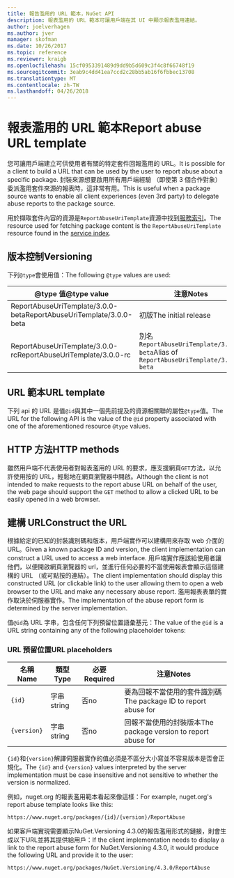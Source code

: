 ```yaml
---
title: 報告濫用的 URL 範本，NuGet API
description: 報表濫用的 URL 範本可讓用戶端在其 UI 中顯示報表濫用連結。
author: joelverhagen
ms.author: jver
manager: skofman
ms.date: 10/26/2017
ms.topic: reference
ms.reviewer: kraigb
ms.openlocfilehash: 15cf0953391489d9dd9b5d609c3f4c8f66748f19
ms.sourcegitcommit: 3eab9c4dd41ea7ccd2c28bb5ab16f6fbbec13708
ms.translationtype: MT
ms.contentlocale: zh-TW
ms.lasthandoff: 04/26/2018
---
```

# <a name="report-abuse-url-template"></a><span data-ttu-id="3cea1-103">報表濫用的 URL 範本</span><span class="sxs-lookup"><span data-stu-id="3cea1-103">Report abuse URL template</span></span>

<span data-ttu-id="3cea1-104">您可讓用戶端建立可供使用者有關的特定套件回報濫用的 URL。</span><span class="sxs-lookup"><span data-stu-id="3cea1-104">It is possible for a client to build a URL that can be used by the user to report abuse about a specific package.</span></span> <span data-ttu-id="3cea1-105">封裝來源想要啟用所有用戶端經驗 （即使第 3 個合作對象） 委派濫用套件來源的報表時，這非常有用。</span><span class="sxs-lookup"><span data-stu-id="3cea1-105">This is useful when a package source wants to enable all client experiences (even 3rd party) to delegate abuse reports to the package source.</span></span>

<span data-ttu-id="3cea1-106">用於擷取套件內容的資源是`ReportAbuseUriTemplate`資源中找到[服務索引](service-index.md)。</span><span class="sxs-lookup"><span data-stu-id="3cea1-106">The resource used for fetching package content is the `ReportAbuseUriTemplate` resource found in the [service index](service-index.md).</span></span>

## <a name="versioning"></a><span data-ttu-id="3cea1-107">版本控制</span><span class="sxs-lookup"><span data-stu-id="3cea1-107">Versioning</span></span>

<span data-ttu-id="3cea1-108">下列`@type`會使用值：</span><span class="sxs-lookup"><span data-stu-id="3cea1-108">The following `@type` values are used:</span></span>

<span data-ttu-id="3cea1-109">@type 值</span><span class="sxs-lookup"><span data-stu-id="3cea1-109">@type value</span></span>                       | <span data-ttu-id="3cea1-110">注意</span><span class="sxs-lookup"><span data-stu-id="3cea1-110">Notes</span></span>
--------------------------------- | -----
<span data-ttu-id="3cea1-111">ReportAbuseUriTemplate/3.0.0-beta</span><span class="sxs-lookup"><span data-stu-id="3cea1-111">ReportAbuseUriTemplate/3.0.0-beta</span></span> | <span data-ttu-id="3cea1-112">初版</span><span class="sxs-lookup"><span data-stu-id="3cea1-112">The initial release</span></span>
<span data-ttu-id="3cea1-113">ReportAbuseUriTemplate/3.0.0-rc</span><span class="sxs-lookup"><span data-stu-id="3cea1-113">ReportAbuseUriTemplate/3.0.0-rc</span></span>   | <span data-ttu-id="3cea1-114">別名 `ReportAbuseUriTemplate/3.0.0-beta`</span><span class="sxs-lookup"><span data-stu-id="3cea1-114">Alias of `ReportAbuseUriTemplate/3.0.0-beta`</span></span>

## <a name="url-template"></a><span data-ttu-id="3cea1-115">URL 範本</span><span class="sxs-lookup"><span data-stu-id="3cea1-115">URL template</span></span>

<span data-ttu-id="3cea1-116">下列 api 的 URL 是值`@id`與其中一個先前提及的資源相關聯的屬性`@type`值。</span><span class="sxs-lookup"><span data-stu-id="3cea1-116">The URL for the following API is the value of the `@id` property associated with one of the aforementioned resource `@type` values.</span></span>

## <a name="http-methods"></a><span data-ttu-id="3cea1-117">HTTP 方法</span><span class="sxs-lookup"><span data-stu-id="3cea1-117">HTTP methods</span></span>

<span data-ttu-id="3cea1-118">雖然用戶端不代表使用者對報表濫用的 URL 的要求，應支援網頁`GET`方法，以允許使用按的 URL，輕鬆地在網頁瀏覽器中開啟。</span><span class="sxs-lookup"><span data-stu-id="3cea1-118">Although the client is not intended to make requests to the report abuse URL on behalf of the user, the web page should support the `GET` method to allow a clicked URL to be easily opened in a web browser.</span></span>

## <a name="construct-the-url"></a><span data-ttu-id="3cea1-119">建構 URL</span><span class="sxs-lookup"><span data-stu-id="3cea1-119">Construct the URL</span></span>

<span data-ttu-id="3cea1-120">根據給定的已知的封裝識別碼和版本，用戶端實作可以建構用來存取 web 介面的 URL。</span><span class="sxs-lookup"><span data-stu-id="3cea1-120">Given a known package ID and version, the client implementation can construct a URL used to access a web interface.</span></span> <span data-ttu-id="3cea1-121">用戶端實作應該給使用者讓他們，以便開啟網頁瀏覽器的 url，並進行任何必要的不當使用報表會顯示這個建構的 URL （或可點按的連結）。</span><span class="sxs-lookup"><span data-stu-id="3cea1-121">The client implementation should display this constructed URL (or clickable link) to the user allowing them to open a web browser to the URL and make any necessary abuse report.</span></span> <span data-ttu-id="3cea1-122">濫用報表表單的實作取決於伺服器實作。</span><span class="sxs-lookup"><span data-stu-id="3cea1-122">The implementation of the abuse report form is determined by the server implementation.</span></span>

<span data-ttu-id="3cea1-123">值`@id`為 URL 字串，包含任何下列預留位置語彙基元：</span><span class="sxs-lookup"><span data-stu-id="3cea1-123">The value of the `@id` is a URL string containing any of the following placeholder tokens:</span></span>

### <a name="url-placeholders"></a><span data-ttu-id="3cea1-124">URL 預留位置</span><span class="sxs-lookup"><span data-stu-id="3cea1-124">URL placeholders</span></span>

<span data-ttu-id="3cea1-125">名稱</span><span class="sxs-lookup"><span data-stu-id="3cea1-125">Name</span></span>        | <span data-ttu-id="3cea1-126">類型</span><span class="sxs-lookup"><span data-stu-id="3cea1-126">Type</span></span>    | <span data-ttu-id="3cea1-127">必要</span><span class="sxs-lookup"><span data-stu-id="3cea1-127">Required</span></span> | <span data-ttu-id="3cea1-128">注意</span><span class="sxs-lookup"><span data-stu-id="3cea1-128">Notes</span></span>
----------- | ------- | -------- | -----
`{id}`      | <span data-ttu-id="3cea1-129">字串</span><span class="sxs-lookup"><span data-stu-id="3cea1-129">string</span></span>  | <span data-ttu-id="3cea1-130">否</span><span class="sxs-lookup"><span data-stu-id="3cea1-130">no</span></span>       | <span data-ttu-id="3cea1-131">要為回報不當使用的套件識別碼</span><span class="sxs-lookup"><span data-stu-id="3cea1-131">The package ID to report abuse for</span></span>
`{version}` | <span data-ttu-id="3cea1-132">字串</span><span class="sxs-lookup"><span data-stu-id="3cea1-132">string</span></span>  | <span data-ttu-id="3cea1-133">否</span><span class="sxs-lookup"><span data-stu-id="3cea1-133">no</span></span>       | <span data-ttu-id="3cea1-134">回報不當使用的封裝版本</span><span class="sxs-lookup"><span data-stu-id="3cea1-134">The package version to report abuse for</span></span>

<span data-ttu-id="3cea1-135">`{id}`和`{version}`解譯伺服器實作的值必須是不區分大小寫並不容易版本是否會正規化。</span><span class="sxs-lookup"><span data-stu-id="3cea1-135">The `{id}` and `{version}` values interpreted by the server implementation must be case insensitive and not sensitive to whether the version is normalized.</span></span>

<span data-ttu-id="3cea1-136">例如，nuget.org 的報表濫用範本看起來像這樣：</span><span class="sxs-lookup"><span data-stu-id="3cea1-136">For example, nuget.org's report abuse template looks like this:</span></span>

    https://www.nuget.org/packages/{id}/{version}/ReportAbuse

<span data-ttu-id="3cea1-137">如果客戶端實現需要顯示NuGet.Versioning 4.3.0的報告濫用形式的鏈接，則會生成以下URL並將其提供給用戶：</span><span class="sxs-lookup"><span data-stu-id="3cea1-137">If the client implementation needs to display a link to the report abuse form for NuGet.Versioning 4.3.0, it would produce the following URL and provide it to the user:</span></span>

    https://www.nuget.org/packages/NuGet.Versioning/4.3.0/ReportAbuse
